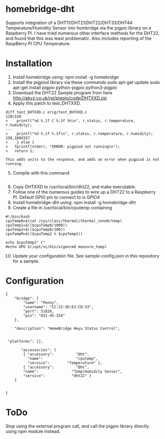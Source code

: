 # homebridge-dht

Supports integration of a DHT11/DHT21/DHT22/DHT33/DHT44 Temperature/Humidity
Sensor into hombridge via the pigpio library on a Raspberry PI.   I have tried
numerous other interface methods for the DHT22, and found that this was least
problematic.  Also includes reporting of the RaspBerry PI CPU Temperature.

# Installation

1. Install homebridge using: npm install -g homebridge
2. Install the pigpiod library via these commands
    sudo apt-get update
    sudo apt-get install pigpio python-pigpio python3-pigpio
3. Download the DHT22 Sample program from here
    http://abyz.co.uk/rpi/pigpio/code/DHTXXD.zip
4. Apply this patch to test_DHTXXD.

```
diff test_DHTXXD.c orig/test_DHTXXD.c
128c128
<    printf("%d %.1f C %.1f %%\n", r.status, r.temperature, r.humidity);
---
>    printf("%d %.1f %.1f\n", r.status, r.temperature, r.humidity);
158,160d157
<    } else {
< 	fprintf(stderr, "ERROR: pigpiod not running\n");
< 	return 1;
```

    This adds units to the response, and adds an error when pigpiod is not running.
5. Compile with this command
    ```gcc -Wall -pthread -o DHTXXD test_DHTXXD.c DHTXXD.c -lpigpiod_if2
    ```
6. Copy DHTXXD to /usr/local/bin/dht22, and make executable.
7. Follow one of the numerous guides to wire up a DHT22 to a Raspberry PI.
    Default GPIO pin to connect to is GPIO4
8. Install homebridge-dht using: npm install -g homebridge-dht
9. Create a file in /usr/local/bin/cputemp containing
```
#!/bin/bash
cpuTemp0=$(cat /sys/class/thermal/thermal_zone0/temp)
cpuTemp1=$(($cpuTemp0/1000))
cpuTemp2=$(($cpuTemp0/100))
cpuTempM=$(($cpuTemp2 % $cpuTemp1))

echo $cpuTemp1" C"
#echo GPU $(/opt/vc/bin/vcgencmd measure_temp)
```

10. Update your configuration file. See sample-config.json in this repository for a sample.


# Configuration

```
{
    "bridge": {
        "name": "Penny",
        "username": "CC:22:3D:E3:CD:33",
        "port": 51826,
        "pin": "031-45-154"
    },

    "description": "HomeBridge Heyu Status Control",


 "platforms": [],

	   "accessories": [
	    { "accessory":          "Dht",
	      "name":               "cputemp",
	      "service":		"Temperature" },
	    { "accessory":          "Dht",
        "name":               "Temp/Humidity Sensor",
        "service":            "dht22" }
	]


}
```

# ToDo

Stop using the external program call, and call the pigpio library directly using
npm module instead.
